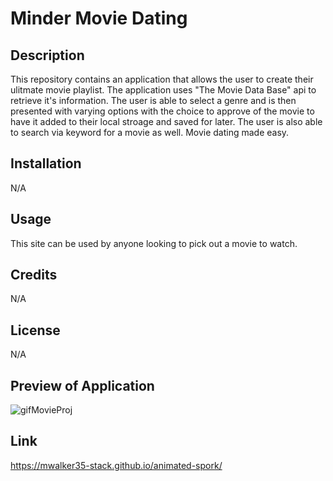 # Minder Movie Dating


## Description 

This repository contains an application that allows the user to create their ulitmate movie playlist. The application uses "The Movie Data Base" api 
to retrieve it's information. The user is able to select a genre and is then presented with varying options with the choice to approve of the 
movie to have it added to their local stroage and saved for later. The user is also able to search via keyword for a movie as well. 
Movie dating made easy. 

## Installation 

N/A

## Usage 

This site can be used by anyone looking to pick out a movie to watch.  

## Credits

N/A

## License

N/A

## Preview of Application  

![gifMovieProj](https://user-images.githubusercontent.com/77470771/206750347-d9c74166-9afc-47c1-930a-6f02704e8d80.gif)

## Link

https://mwalker35-stack.github.io/animated-spork/

